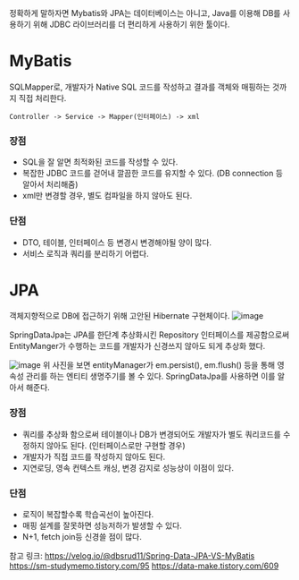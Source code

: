 정확하게 말하자면 Mybatis와 JPA는 데이터베이스는 아니고, Java를 이용해 DB를 사용하기 위해 JDBC 라이브러리를 더 편리하게 사용하기 위한 툴이다. 

# MyBatis

SQLMapper로, 개발자가 Native SQL 코드를 작성하고 결과를 객체와 매핑하는 것까지 직접 처리한다. 

```
Controller -> Service -> Mapper(인터페이스) -> xml
```

### 장점

* SQL을 잘 알면 최적화된 코드를 작성할 수 있다. 
* 복잡한 JDBC 코드를 걷어내 깔끔한 코드를 유지할 수 있다. (DB connection 등 알아서 처리해줌)
* xml만 변경할 경우, 별도 컴파일을 하지 않아도 된다. 

### 단점

* DTO, 테이블, 인터페이스 등 변경시 변경해야될 양이 많다. 
* 서비스 로직과 쿼리를 분리하기 어렵다.  



# JPA

객체지향적으로 DB에 접근하기 위해 고안된 Hibernate 구현체이다. 
![image](https://user-images.githubusercontent.com/45115557/182015769-724239c1-d8fd-4e35-8fe2-d62029c3e629.png)

SpringDataJpa는 JPA를 한단계 추상화시킨 Repository 인터페이스를 제공함으로써 EntityManger가 수행하는 코드를 개발자가 신경쓰지 않아도 되게 추상화 했다. 

![image](https://user-images.githubusercontent.com/45115557/182015847-5f8b8856-1a1f-41f8-8d07-5a8c50ec08ff.png)
위 사진을 보면 entityManager가 em.persist(), em.flush() 등을 통해 영속성 관리를 하는 엔티티 생명주기를 볼 수 있다. SpringDataJpa를 사용하면 이를 알아서 해준다. 

### 장점

* 쿼리를 추상화 함으로써 테이블이나 DB가 변경되어도 개발자가 별도 쿼리코드를 수정하지 않아도 된다. (인터페이스로만 구현할 경우)
* 개발자가 직접 코드를 작성하지 않아도 된다.
* 지연로딩, 영속 컨텍스트 캐싱, 변경 감지로 성능상이 이점이 있다. 

### 단점

* 로직이 복잡할수록 학습곡선이 높아진다. 
* 매핑 설계를 잘못하면 성능저하가 발생할 수 있다. 
* N+1, fetch join등 신경쓸 점이 많다. 


참고 링크:
https://velog.io/@dbsrud11/Spring-Data-JPA-VS-MyBatis
https://sm-studymemo.tistory.com/95
https://data-make.tistory.com/609
